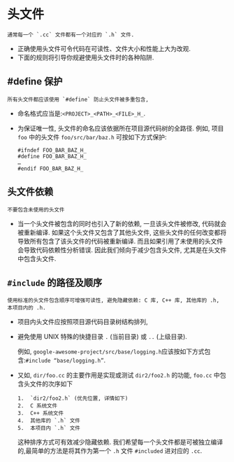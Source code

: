 # 头文件 #
	通常每一个 `.cc` 文件都有一个对应的 `.h` 文件.
-	正确使用头文件可令代码在可读性、文件大小和性能上大为改观.
-	下面的规则将引导你规避使用头文件时的各种陷阱.

## #define 保护 ##
	所有头文件都应该使用 `#define` 防止头文件被多重包含, 
-	命名格式应当是:`<PROJECT>_<PATH>_<FILE>_H_`.
-	为保证唯一性, 头文件的命名应该依据所在项目源代码树的全路径.
例如, 项目`foo` 中的头文件 `foo/src/bar/baz.h` 可按如下方式保护:

		#ifndef FOO_BAR_BAZ_H_
		#define FOO_BAR_BAZ_H_
		…
		#endif FOO_BAR_BAZ_H_

## 头文件依赖 ##
	不要包含未使用的头文件
-	当一个头文件被包含的同时也引入了新的依赖, 一旦该头文件被修改, 代码就会被重新编译.
如果这个头文件又包含了其他头文件, 这些头文件的任何改变都将导致所有包含了该头文件的代码被重新编译.
而且如果引用了未使用的头文件会导致代码依赖性分析错误.
因此我们倾向于减少包含头文件, 尤其是在头文件中包含头文件.

## `#include` 的路径及顺序 ##
	使用标准的头文件包含顺序可增强可读性, 避免隐藏依赖: C 库, C++ 库, 其他库的 .h, 本项目内的 .h.
-	项目内头文件应按照项目源代码目录树结构排列,
-	避免使用 UNIX 特殊的快捷目录 `.` (当前目录) 或 `..` (上级目录).
	
	例如, `google-awesome-project/src/base/logging.h`应该按如下方式包含:`#include “base/logging.h”`.

-	又如, `dir/foo.cc` 的主要作用是实现或测试 `dir2/foo2.h` 的功能, `foo.cc` 中包含头文件的次序如下

		1.  `dir2/foo2.h` (优先位置, 详情如下)
		2.  C 系统文件
		3.  C++ 系统文件
		4.  其他库的 `.h` 文件
		5.  本项目内 `.h` 文件

	这种排序方式可有效减少隐藏依赖. 我们希望每一个头文件都是可被独立编译的,最简单的方法是将其作为第一个 `.h` 文件 `#included` 进对应的 `.cc`.